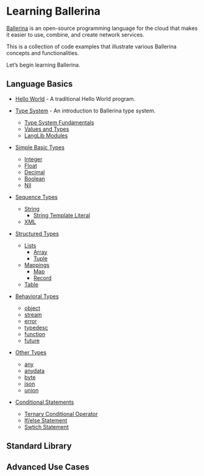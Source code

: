 # Learning Ballerina

[Ballerina](ballerina.io/) is an open-source programming language for the cloud that makes it easier to use, combine, and create network services. 

This is a collection of code examples that illustrate various Ballerina concepts and functionalities.

Let’s begin learning Ballerina.

## Language Basics

- [Hello World](hello_world.md) - A traditional Hello World program.
- [Type System](type_system.md) - An introduction to Ballerina type system.
    - [Type System Fundamentals](type_system/type_system_fundamentals.md)
    - [Values and Types](type_system/values_and_types.md)
    - [LangLib Modules](type_system/langlib.md)

- [Simple Basic Types](simple_basic_types.md)
    - [Integer](simple_basic_types/integer.md)
    - [Float](simple_basic_types/float.md)
    - [Decimal](simple_basic_types/decimal.md)
    - [Boolean](simple_basic_types/boolean.md)
    - [Nil](simple_basic_types/nil.md)

- [Sequence Types](sequence_types.md)    
    - [String](sequence_types/string.md)
        - [String Template Literal](sequence_types/string/string_template.md)
    - [XML](sequence_types/xml.md)

- [Structured Types](structured_types.md) 
    - [Lists](structured_types/lists.md)
        - [Array](structured_types/lists/array.md)
        - [Tuple](structured_types/lists/tuple.md)
    - [Mappings](structured_types/mappings.md)
        - [Map](structured_types/mappings/map.md)
        - [Record](structured_types/mappings/record.md)
    - [Table](structured_types/table.md)

- [Behavioral Types](behavioral_types.md)
    - [object](behavioral_types/object.md)
    - [stream](behavioral_types/stream.md)
    - [error](behavioral_types/error.md)
    - [typedesc](behavioral_types/typedesc.md)
    - [function](behavioral_types/function.md)
    - [future](behavioral_types/future.md)

- [Other Types](other_types.md)
    - [any](other_types/any.md)
    - [anydata](other_types/anydata.md)
    - [byte](other_types/byte.md)
    - [json](other_types/json.md)
    - [union](other_types/union.md)


- [Conditional Statements](conditional_statements.md)
    - [Ternary Conditional Operator](conditional_statements/ternary_conditional_operator.md)
    - [If/else Statement](conditional_statements/if_else.md)
    - [Swtich Statement](conditional_statements/stwitch.md)

## Standard Library


## Advanced Use Cases
